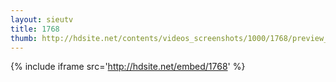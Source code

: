 ```yaml
---
layout: sieutv
title: 1768
thumb: http://hdsite.net/contents/videos_screenshots/1000/1768/preview_360p.mp4.jpg
---
```

{% include iframe src='http://hdsite.net/embed/1768' %}
 
